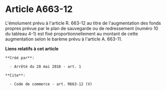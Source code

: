 # Article A663-12

L'émolument prévu à l'article R. 663-12 au titre de l'augmentation des fonds propres prévue par le plan de sauvegarde ou de
redressement (numéro 10 du tableau 4-1) est fixé proportionnellement au montant de cette augmentation selon le barème prévu à
l'article A. 663-11.

**Liens relatifs à cet article**

	**Créé par**:

	  - Arrêté du 28 mai 2016 - art. 1

	**Cite**:

	  - Code de commerce - art. R663-12 (V)

